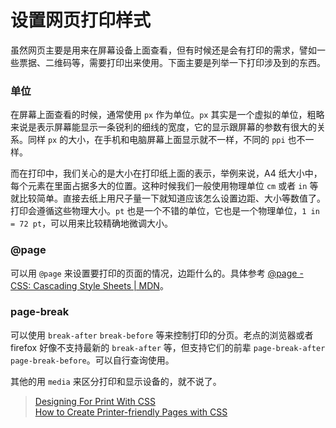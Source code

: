 # 设置网页打印样式

虽然网页主要是用来在屏幕设备上面查看，但有时候还是会有打印的需求，譬如一些票据、二维码等，需要打印出来使用。下面主要是列举一下打印涉及到的东西。

### 单位

在屏幕上面查看的时候，通常使用 `px` 作为单位。`px` 其实是一个虚拟的单位，粗略来说是表示屏幕能显示一条锐利的细线的宽度，它的显示跟屏幕的参数有很大的关系。同样 `px` 的大小，在手机和电脑屏幕上面显示就不一样，不同的 `ppi` 也不一样。

而在打印中，我们关心的是大小在打印纸上面的表示，举例来说，A4 纸大小中，每个元素在里面占据多大的位置。这种时候我们一般使用物理单位 `cm` 或者 `in` 等就比较简单。直接去纸上用尺子量一下就知道应该怎么设置边距、大小等数值了。打印会遵循这些物理大小。`pt` 也是一个不错的单位，它也是一个物理单位，`1 in = 72 pt`，可以用来比较精确地微调大小。

### @page

可以用 `@page` 来设置要打印的页面的情况，边距什么的。具体参考 [@page - CSS: Cascading Style Sheets | MDN](https://developer.mozilla.org/en-US/docs/Web/CSS/@page)。

### page-break

可以使用 `break-after` `break-before` 等来控制打印的分页。老点的浏览器或者 firefox 好像不支持最新的 `break-after` 等，但支持它们的前辈 `page-break-after` `page-break-before`。可以自行查询使用。


其他的用 `media` 来区分打印和显示设备的，就不说了。

> [Designing For Print With CSS](https://www.smashingmagazine.com/2015/01/designing-for-print-with-css/)  
> [How to Create Printer-friendly Pages with CSS](https://www.sitepoint.com/css-printer-friendly-pages/)
